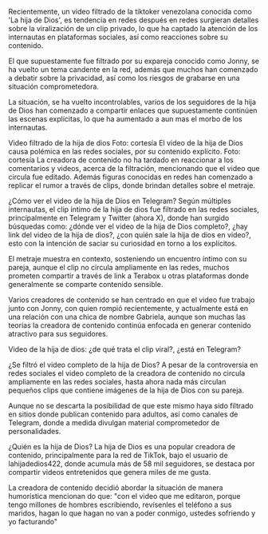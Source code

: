 Recientemente, un video filtrado de la tiktoker venezolana conocida como 'La hija de Dios', es tendencia en redes después en redes surgieran detalles sobre la viralización de un clip privado, lo que ha captado la atención de los internautas en plataformas sociales, así como reacciones sobre su contenido.

El que supuestamente fue filtrado por su expareja conocido como Jonny, se ha vuelto un tema candente en la red, además que muchos han comenzado a debatir sobre la privacidad, así como los riesgos de grabarse en una situación comprometedora.

La situación, se ha vuelto incontrolables, varios de los seguidores de la hija de Dios han comenzado a compartir enlaces que supuestamente continúen las escenas explícitas, lo que ha aumentado a aun mas el morbo de los internautas.

Video filtrado de la hija de dios  Foto: cortesía 
El video de la hija de Dios causa polémica en las redes sociales, por su contenido explícito. Foto: cortesía
La creadora de contenido no ha tardado en reaccionar a los comentarios y videos, acerca de la filtración, mencionando que el video que circula fue editado. Además figuras conocidas en redes han comenzado a replicar el rumor a través de clips, donde brindan detalles sobre el metraje.

¿Cómo ver el video de la hija de Dios en Telegram?
Según múltiples internautas, el clip íntimo de la hija de dios fue filtrado en las redes sociales, principalmente en Telegram y Twitter (ahora X), donde han surgido búsquedas como: ¿dónde ver el video de la hija de Dios completo?, ¿hay link del video de la hija de dios?, ¿con quién sale la hija de dios en video?, esto con la intención de saciar su curiosidad en torno a los explícitos.

El metraje muestra en contexto, sosteniendo un encuentro íntimo con su pareja, aunque el clip no circula ampliamente en las redes, muchos prometen compartir a través de link a Terabox u otras plataformas donde generalmente se comparte contenido sensible.


Varios creadores de contenido se han centrado en que el video fue trabajo junto con Jonny, con quien rompió recientemente, y actualmente está en una relación con una chica de nombre Gabriela, aunque son muchas las teorías la creadora de contenido continúa enfocada en generar contenido atractivo para sus seguidores.

Video de la hija de dios: ¿de qué trata el clip viral?, ¿está en Telegram?

¿Se filtró el video completo de la hija de Dios?
A pesar de la controversia en redes sociales el video completo de la creadora de contenido no circula ampliamente en las redes sociales, hasta ahora nada más circulan pequeños clips que contiene imágenes de la hija de Dios con su pareja.

Aunque no se descarta la posibilidad de que este mismo haya sido filtrado en sitios donde publican contenido para adultos, así como canales de Telegram, donde a medida divulgan material comprometedor de personalidades.


¿Quién es la hija de Dios?
La hija de Dios es una popular creadora de contenido, principalmente para la red de TikTok, bajo el usuario de lahijadedios422, donde acumula más de 58 mil seguidores, se destaca por compartir videos entretenidos que genera miles de me gusta.

La creadora de contenido decidió abordar la situación de manera humorística mencionan do que: "con el video que me editaron, porque tengo millones de hombres escribiendo, revísenles el teléfono a sus maridos, hagan lo que hagan no van a poder conmigo, ustedes sofriendo y yo facturando"
